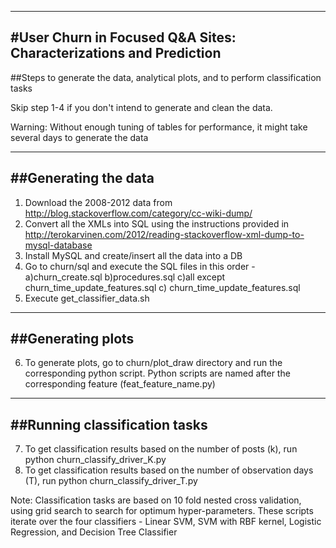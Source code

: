 -----------------------------------------------------------------
#User Churn in Focused Q&A Sites: Characterizations and Prediction
-----------------------------------------------------------------


##Steps to generate the data, analytical plots, and to perform classification tasks 

Skip step 1-4 if you don't intend to generate and clean the data. 

Warning: Without enough tuning of tables for performance, it might take several days to generate the data

---------------------------
##Generating the data
---------------------------
1. Download the 2008-2012 data from http://blog.stackoverflow.com/category/cc-wiki-dump/
2. Convert all the XMLs into SQL using the instructions provided in http://terokarvinen.com/2012/reading-stackoverflow-xml-dump-to-mysql-database
3. Install MySQL and create/insert all the data into a DB 
4. Go to churn/sql and execute the SQL files in this order - a)churn_create.sql  b)procedures.sql c)all except churn_time_update_features.sql c) churn_time_update_features.sql
5. Execute get_classifier_data.sh

---------------------------
##Generating plots
--------------------------
6. To generate plots, go to churn/plot_draw directory and run the corresponding python script. Python scripts are named after the corresponding feature (feat_feature_name.py)

------------------------------
##Running classification tasks
------------------------------
7. To get classification results based on the number of posts (k), run python churn_classify_driver_K.py
8. To get classification results based on the number of observation days (T), run python churn_classify_driver_T.py

Note: Classification tasks are based on 10 fold nested cross validation, using grid search to search for optimum hyper-parameters.
These scripts iterate over the four classifiers - Linear SVM, SVM with RBF kernel, Logistic Regression, and Decision Tree Classifier
